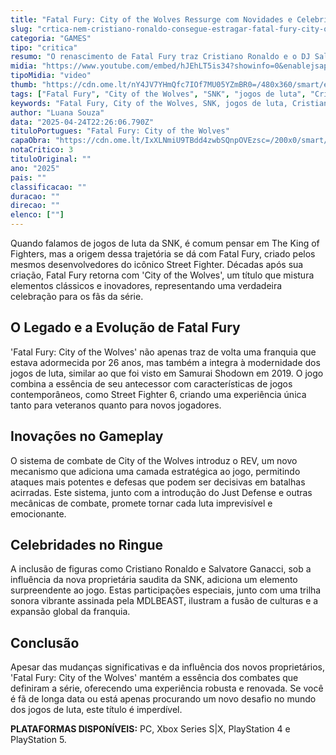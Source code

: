 ```yaml
---
title: "Fatal Fury: City of the Wolves Ressurge com Novidades e Celebridades no Elenco!"
slug: "crtica-nem-cristiano-ronaldo-consegue-estragar-fatal-fury-city-of-the-wolves"
categoria: "GAMES"
tipo: "critica"
resumo: "O renascimento de Fatal Fury traz Cristiano Ronaldo e o DJ Salvatore Ganacci aos ringues, em uma intrigante mistura de nostalgia e influência moderna."
midia: "https://www.youtube.com/embed/hJEhLT5is34?showinfo=0&enablejsapi=1"
tipoMidia: "video"
thumb: "https://cdn.ome.lt/nY4JV7YHmQfc7IOf7MU05YZmBR0=/480x360/smart/extras/conteudos/COTW2.jpg"
tags: ["Fatal Fury", "City of the Wolves", "SNK", "jogos de luta", "Cristiano Ronaldo", "Salvatore Ganacci", "King of Fighters", "Street Fighter", "gameplay", "sistema REV", "Just Defense"]
keywords: "Fatal Fury, City of the Wolves, SNK, jogos de luta, Cristiano Ronaldo, Salvatore Ganacci, King of Fighters, Street Fighter, gameplay, sistema REV, Just Defense"
author: "Luana Souza"
data: "2025-04-24T22:26:06.790Z"
tituloPortugues: "Fatal Fury: City of the Wolves"
capaObra: "https://cdn.ome.lt/IxXLNmiU9TBdd4zwbSQnpOVEzsc=/200x0/smart/extras/capas/Fatal_Fury_City_of_the_Wolves.jpg"
notaCritico: 3
tituloOriginal: ""
ano: "2025"
pais: ""
classificacao: ""
duracao: ""
direcao: ""
elenco: [""]
---
```


Quando falamos de jogos de luta da SNK, é comum pensar em The King of Fighters, mas a origem dessa trajetória se dá com Fatal Fury, criado pelos mesmos desenvolvedores do icônico Street Fighter. Décadas após sua criação, Fatal Fury retorna com 'City of the Wolves', um título que mistura elementos clássicos e inovadores, representando uma verdadeira celebração para os fãs da série.

## O Legado e a Evolução de Fatal Fury

'Fatal Fury: City of the Wolves' não apenas traz de volta uma franquia que estava adormecida por 26 anos, mas também a integra à modernidade dos jogos de luta, similar ao que foi visto em Samurai Shodown em 2019. O jogo combina a essência de seu antecessor com características de jogos contemporâneos, como Street Fighter 6, criando uma experiência única tanto para veteranos quanto para novos jogadores.

## Inovações no Gameplay

O sistema de combate de City of the Wolves introduz o REV, um novo mecanismo que adiciona uma camada estratégica ao jogo, permitindo ataques mais potentes e defesas que podem ser decisivas em batalhas acirradas. Este sistema, junto com a introdução do Just Defense e outras mecânicas de combate, promete tornar cada luta imprevisível e emocionante.

## Celebridades no Ringue

A inclusão de figuras como Cristiano Ronaldo e Salvatore Ganacci, sob a influência da nova proprietária saudita da SNK, adiciona um elemento surpreendente ao jogo. Estas participações especiais, junto com uma trilha sonora vibrante assinada pela MDLBEAST, ilustram a fusão de culturas e a expansão global da franquia.

## Conclusão

Apesar das mudanças significativas e da influência dos novos proprietários, 'Fatal Fury: City of the Wolves' mantém a essência dos combates que definiram a série, oferecendo uma experiência robusta e renovada. Se você é fã de longa data ou está apenas procurando um novo desafio no mundo dos jogos de luta, este título é imperdível.

**PLATAFORMAS DISPONÍVEIS:** PC, Xbox Series S|X, PlayStation 4 e PlayStation 5.